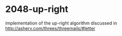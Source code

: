 2048-up-right
=============

implementation of the up-right algorithm discussed in http://asherv.com/threes/threemails/#letter
